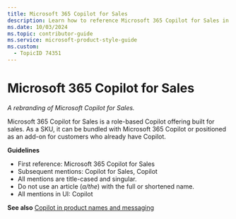 ```yaml
---
title: Microsoft 365 Copilot for Sales
description: Learn how to reference Microsoft 365 Copilot for Sales in your documentation. Follow guidelines for first and subsequent mentions, and ensure correct usage in UI elements.
ms.date: 10/03/2024
ms.topic: contributor-guide
ms.service: microsoft-product-style-guide
ms.custom:
  - TopicID 74351
---
```



# Microsoft 365 Copilot for Sales

*<em>A rebranding of Microsoft Copilot for Sales.</em>*

Microsoft 365 Copilot for Sales is a role-based Copilot offering built for sales. As a SKU, it can be bundled with Microsoft 365 Copilot or positioned as an add-on for customers who already have Copilot.

**Guidelines**

- First reference: Microsoft 365 Copilot for Sales
- Subsequent mentions: Copilot for Sales, Copilot
- All mentions are title-cased and singular.
- Do not use an article (*a/the*) with the full or shortened name.
- All mentions in UI: Copilot

**See also** [Copilot in product names and messaging](~\copilot-guidance\copilot-in-product-names-and-messaging.md)

